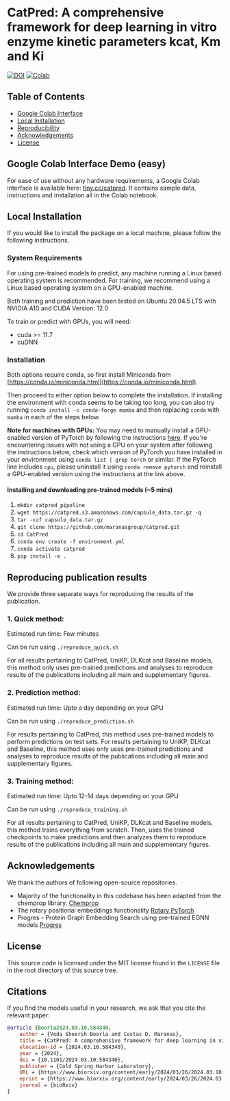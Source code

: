 # CatPred: A comprehensive framework for deep learning in vitro enzyme kinetic parameters kcat, Km and Ki

[![DOI](https://img.shields.io/badge/DOI-10.1101/2024.03.10.584340-blue)](https://www.biorxiv.org/content/10.1101/2024.03.10.584340v2)
[![Colab](https://img.shields.io/badge/GoogleColab-tiny.cc/catpred-red)](https://tiny.cc/catpred)

## Table of Contents

- [Google Colab Interface](#web-interface)
- [Local Installation](#local-demo)
- [Reproducibility](#reproduce)
- [Acknowledgements](#acknw)
- [License](#license)

## Google Colab Interface Demo (easy) <a name="web-interface"></a>

For ease of use without any hardware requirements, a Google Colab interface is available here: [tiny.cc/catpred](http://tiny.cc/catpred).
It contains sample data, instructions and installation all in the Colab notebook.

## Local Installation <a name="local-demo"></a>

If you would like to install the package on a local machine, please follow the following instructions.

### System Requirements <a name="requirements"></a>

For using pre-trained models to predict, any machine running a Linux based operating system is recommended.
For training, we recommend using a Linux based operating system on a GPU-enabled machine.

Both training and prediction have been tested on Ubuntu 20.04.5 LTS with NVIDIA A10 and CUDA Version: 12.0

To train or predict with GPUs, you will need:
 * cuda >= 11.7
 * cuDNN

### Installation <a name="installing"></a>

Both options require conda, so first install Miniconda from [https://conda.io/miniconda.html](https://conda.io/miniconda.html).

Then proceed to either option below to complete the installation. If installing the environment with conda seems to be taking too long, you can also try running `conda install -c conda-forge mamba` and then replacing `conda` with `mamba` in each of the steps below.

**Note for machines with GPUs:** You may need to manually install a GPU-enabled version of PyTorch by following the instructions [here](https://pytorch.org/get-started/locally/). If you're encountering issues with not using a GPU on your system after following the instructions below, check which version of PyTorch you have installed in your environment using `conda list | grep torch` or similar. If the PyTorch line includes `cpu`, please uninstall it using `conda remove pytorch` and reinstall a GPU-enabled version using the instructions at the link above.

#### Installing and downloading pre-trained models (~5 mins)
1. `mkdir catpred_pipeline`
2. `wget https://catpred.s3.amazonaws.com/capsule_data.tar.gz -q`
3. `tar -xzf capsule_data.tar.gz`
4. `git clone https://github.com/maranasgroup/catpred.git`
5. `cd CatPred`
6. `conda env create -f environment.yml`
7. `conda activate catpred`
8. `pip install -e .`

## Reproducing publication results <a name="reproduce"></a>

We provide three separate ways for reproducing the results of the publication. 

### 1. Quick method: 

Estimated run time: Few minutes

Can be run using 
`./reproduce_quick.sh`

For all results pertaining to CatPred, UniKP, DLKcat and Baseline models, this method only uses pre-trained predictions and analyses to reproduce results of the publications including all main and supplementary figures. 

### 2. Prediction method: 

Estimated run time: Upto a day depending on your GPU

Can be run using 
`./reproduce_prediction.sh`

For results pertaining to CatPred, this method uses pre-trained models to perform predictions on test sets. 
For results pertaining to UniKP, DLKcat and Baseline, this method uses only uses pre-trained predictions and analyses to reproduce results of the publications including all main and supplementary figures. 

### 3. Training method: 

Estimated run time: Upto 12-14 days depending on your GPU

Can be run using 
`./reproduce_training.sh`

For all results pertaining to CatPred, UniKP, DLKcat and Baseline models, this method trains everything from scratch. Then, uses the trained checkpoints to make predictions and then analyzes them to reproduce results of the publications including all main and supplementary figures. 

## Acknowledgements <a name="acknw"></a>

We thank the authors of following open-source repositories. 

- Majority of the functionality in this codebase has been adapted from the chemprop library. 
[Chemprop](http://github.com/chemprop/)
- The rotary positional embeddings functionality
[Rotary PyTorch](https://github.com/lucidrains/rotary-embedding-torch)
- Progres - Protein Graph Embedding Search using pre-trained EGNN models
[Progres](https://github.com/greener-group/progres.git)

## License <a name="license"></a>

This source code is licensed under the MIT license found in the `LICENSE` file
in the root directory of this source tree.

## Citations <a name="citations"></a>

If you find the models useful in your research, we ask that you cite the relevant paper:

```bibtex
@article {Boorla2024.03.10.584340,
	author = {Veda Sheersh Boorla and Costas D. Maranas},
	title = {CatPred: A comprehensive framework for deep learning in vitro enzyme kinetic parameters kcat, Km and Ki},
	elocation-id = {2024.03.10.584340},
	year = {2024},
	doi = {10.1101/2024.03.10.584340},
	publisher = {Cold Spring Harbor Laboratory},
	URL = {https://www.biorxiv.org/content/early/2024/03/26/2024.03.10.584340},
	eprint = {https://www.biorxiv.org/content/early/2024/03/26/2024.03.10.584340.full.pdf},
	journal = {bioRxiv}
}
```
